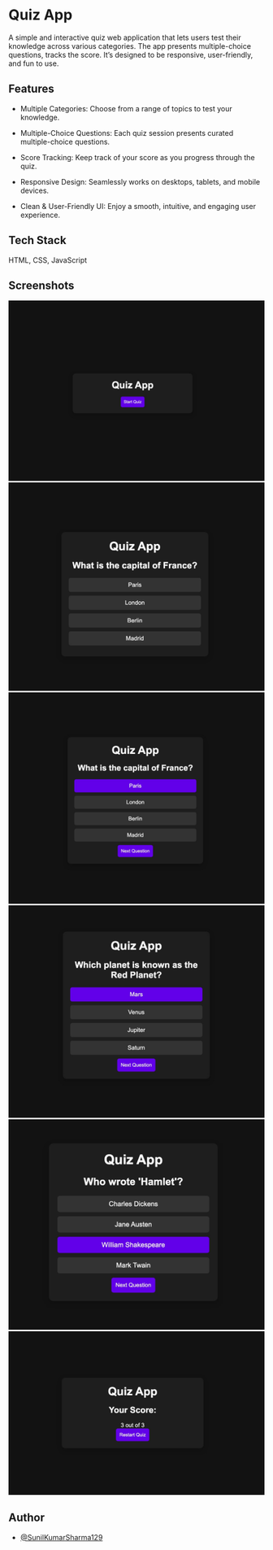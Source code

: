 #  Quiz App

A simple and interactive quiz web application that lets users test their knowledge across various categories. The app presents multiple-choice questions, tracks the score. It’s designed to be responsive, user-friendly, and fun to use.



## Features


- Multiple Categories: Choose from a range of topics to test your knowledge.

- Multiple-Choice Questions: Each quiz session presents curated multiple-choice questions.

 

- Score Tracking: Keep track of your score as you progress through the quiz.

- Responsive Design: Seamlessly works on desktops, tablets, and mobile devices.

- Clean & User-Friendly UI: Enjoy a smooth, intuitive, and engaging user experience.


## Tech Stack

HTML, CSS, JavaScript


## Screenshots

![images](./images/image-01.jpeg)
![images](./images/image-02.jpeg)
![images](./images/image-03.jpeg)
![images](./images/image-04.jpeg)
![images](./images/image-05.jpeg)
![images](./images/image-06.jpeg)



## Author

- [@SunilKumarSharma129](https://github.com/SunilKumarSharma129)
